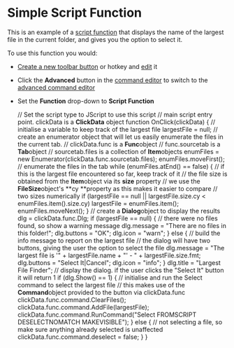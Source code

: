# Simple Script Function

This is an example of a [script function](../script_functions.md) that displays the name of the largest file in the current folder, and gives you the option to select it.

To use this function you would:

- [Create a new toolbar button](/Manual/customize/creating_your_own_buttons/RAEDME.md) or hotkey and [edit](/Manual/customize/creating_your_own_buttons/editing_the_toolbar/RAEDME.md) it
- Click the **Advanced** button in the [command editor](/Manual/customize/creating_your_own_buttons/command_editor/RAEDME.md) to switch to the [advanced command editor](/Manual/customize/creating_your_own_buttons/command_editor/advanced_command_editor.md)
- Set the **Function** drop-down to **Script Function**

    // Set the script type to JScript to use this script
    // main script entry point. clickData is a **ClickData** object
    function OnClick(clickData) {
    // initialise a variable to keep track of the largest file
    largestFile = null;
    // create an enumerator object that will let us easily enumerate the files in the current tab.
    // clickData.func is a **Func**object
    // func.sourcetab is a **Tab**object
    // sourcetab.files is a collection of **Item**objects
    enumFiles = new Enumerator(clickData.func.sourcetab.files);
    enumFiles.moveFirst();
    // enumerate the files in the tab
    while (enumFiles.atEnd() == false) {
    // if this is the largest file encountered so far, keep track of it
    // the file size is obtained from the **Item**object via its **size** property
    // we use the **FileSize**object's **cy **property as this makes it easier to compare
    // two sizes numerically
    if (largestFile == null || largestFile.size.cy < enumFiles.item().size.cy)
    largestFile = enumFiles.item();
    enumFiles.moveNext();
    }
    // create a **Dialog**object to display the results
    dlg = clickData.func.Dlg;
    if (largestFile == null) {
    // there were no files found, so show a warning message
    dlg.message = "There are no files in this folder!";
    dlg.buttons = "OK";
    dlg.icon = "warn";
    }
    else {
    // build the info message to report on the largest file
    // the dialog will have two buttons, giving the user the option to select the file
    dlg.message = "The largest file is '" + largestFile.name + "' - " + largestFile.size.fmt;
    dlg.buttons = "Select It|Cancel";
    dlg.icon = "info";
    }
    dlg.title = "Largest File Finder";
    // display the dialog. if the user clicks the "Select It" button it will return 1
    if (dlg.Show() == 1) {
    // initialise and run the Select command to select the largest file
    // this makes use of the **Command**object provided to the button via clickData.func
    clickData.func.command.ClearFiles();
    clickData.func.command.AddFile(largestFile);
    clickData.func.command.RunCommand("Select FROMSCRIPT DESELECTNOMATCH MAKEVISIBLE");
    }
    else {
    // not selecting a file, so make sure anything already selected is unaffected
    clickData.func.command.deselect = false;
    }
    }
